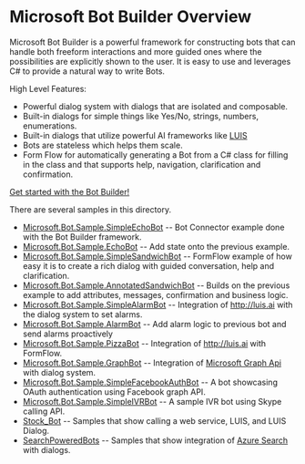 # Microsoft Bot Builder Overview

Microsoft Bot Builder is a powerful framework for constructing bots that can handle both freeform interactions and more guided ones where the possibilities are explicitly shown to the user. It is easy to use and leverages C# to provide a natural way to write Bots.

High Level Features:
* Powerful dialog system with dialogs that are isolated and composable.  
* Built-in dialogs for simple things like Yes/No, strings, numbers, enumerations.  
* Built-in dialogs that utilize powerful AI frameworks like [LUIS](http://luis.ai)
* Bots are stateless which helps them scale.  
* Form Flow for automatically generating a Bot from a C# class for filling in the class and that supports help, navigation, clarification and confirmation.

[Get started with the Bot Builder!](http://docs.botframework.com/sdkreference/csharp/)

There are several samples in this directory.
* [Microsoft.Bot.Sample.SimpleEchoBot](SimpleEchoBot/) -- Bot Connector example done with the Bot Builder framework.
* [Microsoft.Bot.Sample.EchoBot](EchoBot/) -- Add state onto the previous example.
* [Microsoft.Bot.Sample.SimpleSandwichBot](SimpleSandwichBot/) -- FormFlow example of how easy it is to create a rich dialog with guided conversation, help and clarification. 
* [Microsoft.Bot.Sample.AnnotatedSandwichBot](AnnotatedSandwichBot/) -- Builds on the previous example to add attributes, messages, confirmation and business logic.
* [Microsoft.Bot.Sample.SimpleAlarmBot](SimpleAlarmBot/) -- Integration of http://luis.ai with the dialog system to set alarms.
* [Microsoft.Bot.Sample.AlarmBot](AlarmBot/) -- Add alarm logic to previous bot and send alarms proactively
* [Microsoft.Bot.Sample.PizzaBot](PizzaBot/) -- Integration of http://luis.ai with FormFlow.
* [Microsoft.Bot.Sample.GraphBot](GraphBot/Microsoft.Bot.Sample.GraphBot) -- Integration of [Microsoft Graph Api](https://graph.microsoft.io) with dialog system.
* [Microsoft.Bot.Sample.SimpleFacebookAuthBot](SimpleFacebookAuthBot/) -- A bot showcasing OAuth authentication using Facebook graph API.
* [Microsoft.Bot.Sample.SimpleIVRBot](SimpleIVRBot/) -- A sample IVR bot using Skype calling API.
* [Stock_Bot](Stock_Bot/) -- Samples that show calling a web service, LUIS, and LUIS Dialog.
* [SearchPoweredBots](SearchPoweredBots) -- Samples that show integration of [Azure Search](https://azure.microsoft.com/en-us/services/search/) with dialogs.
